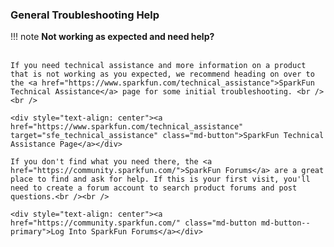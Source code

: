### General Troubleshooting Help

!!! note
    <span class="glyphicon glyphicon-question-sign" aria-hidden="true"></span>
        <strong> Not working as expected and need help? </strong> <br /><br />

    If you need technical assistance and more information on a product that is not working as you expected, we recommend heading on over to the <a href="https://www.sparkfun.com/technical_assistance">SparkFun Technical Assistance</a> page for some initial troubleshooting. <br /><br />

    <div style="text-align: center"><a href="https://www.sparkfun.com/technical_assistance" target="sfe_technical_assistance" class="md-button">SparkFun Technical Assistance Page</a></div>

    If you don't find what you need there, the <a href="https://community.sparkfun.com/">SparkFun Forums</a> are a great place to find and ask for help. If this is your first visit, you'll need to create a forum account to search product forums and post questions.<br /><br />

    <div style="text-align: center"><a href="https://community.sparkfun.com/" class="md-button md-button--primary">Log Into SparkFun Forums</a></div>
